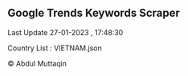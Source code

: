 

## Google Trends Keywords Scraper 
 
Last Update 27-01-2023 , 17:48:30

Country List :
VIETNAM.json



© Abdul Muttaqin 
